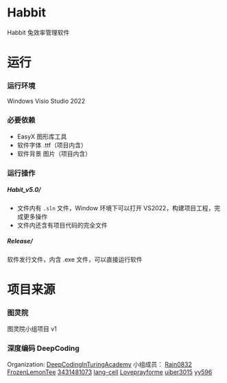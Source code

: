 # Habbit
Habbit 兔效率管理软件

# 运行

### 运行环境

Windows Visio Studio 2022

### 必要依赖
- EasyX 图形库工具
- 软件字体 .ttf（项目内含）
- 软件背景 图片（项目内含）

### 运行操作
##### Habit_v5.0/
- 文件内有 `.sln` 文件，Window 环境下可以打开 VS2022，构建项目工程，完成更多操作
- 文件内还含有项目代码的完全文件

##### Release/
软件发行文件，内含 .exe 文件，可以直接运行软件

# 项目来源

### 图灵院
图灵院小组项目 v1

### 深度编码 DeepCoding
Organization: [DeepCodingInTuringAcademy](https://github.com/DeepCodingInTuringAcademy)
小组成员：
[Rain0832](https://github.com/Rain0832)
[FrozenLemonTee](https://github.com/FrozenLemonTee)
[3431481073](https://github.com/3431481073)
[lang-cell](https://github.com/lang-cell)
[Loveprayforme](https://github.com/Loveprayforme)
[uiber3015](https://github.com/uiber3015)
[yy596](https://github.com/yy596)